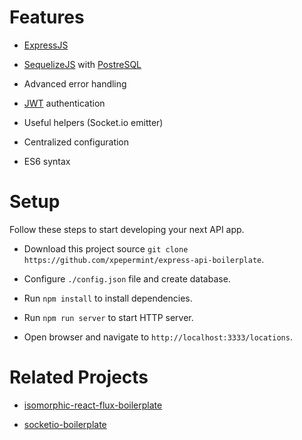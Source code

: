 # Features

* [ExpressJS](http://expressjs.com)

* [SequelizeJS](http://sequelizejs.com) with [PostreSQL](http://www.postgresql.org)

* Advanced error handling

* [JWT](https://github.com/auth0/node-jsonwebtoken) authentication

* Useful helpers (Socket.io emitter)

* Centralized configuration

* ES6 syntax

# Setup

Follow these steps to start developing your next API app.

* Download this project source `git clone https://github.com/xpepermint/express-api-boilerplate`.

* Configure `./config.json` file and create database.

* Run `npm install` to install dependencies.

* Run `npm run server` to start HTTP server.

* Open browser and navigate to `http://localhost:3333/locations`.

# Related Projects

* [isomorphic-react-flux-boilerplate](https://github.com/xpepermint/isomorphic-react-flux-boilerplate)

* [socketio-boilerplate](https://github.com/xpepermint/socketio-boilerplate)
